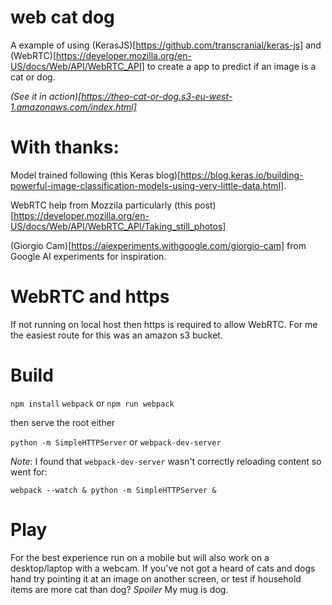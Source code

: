 # web cat dog
A example of using (KerasJS)[https://github.com/transcranial/keras-js] and (WebRTC)[https://developer.mozilla.org/en-US/docs/Web/API/WebRTC_API] to create a app to predict if an image is a cat or dog.

*(See it in action)[https://theo-cat-or-dog.s3-eu-west-1.amazonaws.com/index.html]*

# With thanks:

Model trained following (this Keras blog)[https://blog.keras.io/building-powerful-image-classification-models-using-very-little-data.html].

WebRTC help from Mozzila particularly (this post)[https://developer.mozilla.org/en-US/docs/Web/API/WebRTC_API/Taking_still_photos]

(Giorgio Cam)[https://aiexperiments.withgoogle.com/giorgio-cam] from Google AI experiments for inspiration.

# WebRTC and https
If not running on local host then https is required to allow WebRTC.
For me the easiest route for this was an amazon s3 bucket.


# Build
`npm install`
`webpack` or `npm run webpack`

then serve the root either

`python -m SimpleHTTPServer` or `webpack-dev-server`

*Note*: I found that `webpack-dev-server` wasn't correctly reloading content so
went for:

`webpack --watch & python -m SimpleHTTPServer &`

# Play

For the best experience run on a mobile but will also work on a desktop/laptop with a webcam.
If you've not got a heard of cats and dogs hand try pointing it at an image on another screen,
or test if household items are more cat than dog? *Spoiler* My mug is dog.
